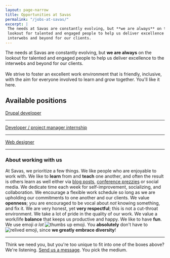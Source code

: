 ```yaml
---
layout: page-narrow
title: Opportunities at Savas
permalink: "/jobs-at-savas/"
excerpt: | 
 The needs at Savas are constantly evolving, but *​*we are always**​ on the 
 lookout for talented and engaged people to help us deliver excellence to the 
 interwebs and beyond for our clients.
---
```


<p class="page-description">
  The needs at Savas are constantly evolving, but ​<b>we are always</b> on 
  the lookout for talented and engaged people to help us deliver excellence to 
  the interwebs and beyond for our clients.
  
 <br>
 <br> 
  We strive to foster an excellent work environment that is friendly, inclusive, 
  with the aim 
   for everyone involved to learn and grow together. You'll like it here.
</p>

## Available positions
[Drupal developer](/drupal-developer)

---
[Developer / project manager internship](/intern)

---
[Web designer](/web-designer)

---

### About working with us
At Savas, we prioritize a few things. We like people who are enjoyable to work 
with. We like to **learn** from and **teach** one another, and often the result is others
 learn as well either via [blog posts](/news), 
 [conference prezzies](http://chrisarusso.github.io/asheville.html#/) or social media.
We dedicate time each week for self-improvement, socializing, and collaboration. 
We encourage a flexible work schedule
so long as we are upholding our commitments to one another and our clients. We 
value **openness**; you are encouraged to be vocal about _not_ knowing something,
and fix it. We are very honest, yet **very respectful**; this is not a cut-throat 
environment.
We take a lot of pride in the quality of our work. We value a work/life **balance** 
that keeps us productive and happy. We like to have **fun**.
We use emoji _a lot_ 
<img src="http://www.emoji-cheat-sheet.com/graphics/emojis/thumbsup.png" alt="thumbs up emoji" class="emoji">. 
You **absolutely** don't have to <img src="http://www.emoji-cheat-sheet.com/graphics/emojis/relieved.png" alt="relived emoji" class="emoji">,
since **we greatly embrace diversity**!


---

Think we need you, but you're too unique to fit into one of the boxes above? 
We're listening. <a href="/contact">Send us a message</a>. You pick the medium.
